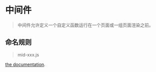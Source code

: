 # 中间件

> 中间件允许定义一个自定义函数运行在一个页面或一组页面渲染之前。

## 命名规则
> mid-xxx.js

[the documentation](https://nuxtjs.org/guide/routing#middleware).
